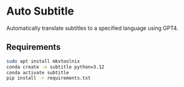 # Auto Subtitle
Automatically translate subtitles to a specified language using GPT4.

## Requirements
```bash
sudo apt install mkvtoolnix
conda create -n subtitle python=3.12
conda activate subtitle
pip install -r requirements.txt
```
